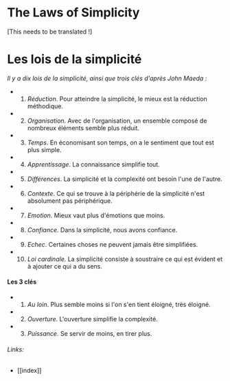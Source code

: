 # The Laws of Simplicity

[This needs to be translated !]

# Les lois de la simplicité
*Il y a dix lois de la simplicité, ainsi que trois clés d'après John Maeda :*

- 1) *Réduction*. Pour atteindre la simplicité, le mieux est la réduction méthodique.

- 2) *Organisation*. Avec de l'organisation, un ensemble composé de nombreux éléments semble plus réduit.

- 3) *Temps*. En économisant son temps, on a le sentiment que tout est plus simple.

- 4) *Apprentissage*. La connaissance simplifie tout.

- 5) *Différences*. La simplicité et la complexité ont besoin l'une de l'autre.

- 6) *Contexte*. Ce qui se trouve à la périphérie de la simplicité n'est absolument pas périphérique.

- 7) *Emotion*. Mieux vaut plus d'émotions que moins.

- 8) *Confiance*. Dans la simplicité, nous avons confiance. 

- 9) *Echec*. Certaines choses ne peuvent jamais être simplifiées.

- 10)  *Loi cardinale*. La simplicité consiste à soustraire ce qui est évident et à ajouter ce qui a du sens.

#### Les 3 clés

- 1) *Au loin*. Plus semble moins si l'on s'en tient éloigné, très éloigné.
- 2) *Ouverture*. L'ouverture simplifie la complexité.
- 3) *Puissance*. Se servir de moins, en tirer plus.

###### Links:
- [[index]]